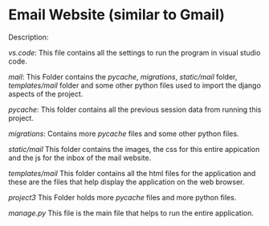 # Email Website (similar to Gmail)

Description:

*vs.code*: This file contains all the settings to run the program in visual studio code.

*mail*: This Folder contains the *_pycache_*, *migrations*, *static/mail* folder, *templates/mail* folder and some other python files used to import the django aspects of the project.

*_pycache_*: This folder contains all the previous session data from running this project.

*migrations*: Contains more *_pycache_* files and some other python files.

*static/mail* This folder contains the images, the css for this entire appication and the js for the inbox of the mail website.

*templates/mail* This folder contains all the html files for the application and these are the files that help display the application on the web browser.

*project3* This Folder holds more *_pycache_* files and more python files.

*manage.py* This file is the main file that helps to run the entire application.
